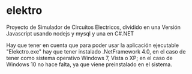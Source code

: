 # elektro
Proyecto de Simulador de Circuitos Electricos, dividido en una Versión Javascript usando nodejs y mysql y una en C#.NET

Hay que tener en cuenta que para poder usar la aplicación ejecutable "Elekctro.exe" hay que tener instalado .NetFramework 4.0, en el caso de tener como sistema operativo Windows 7, Vista o XP; en el caso de Windows 10 no hace falta, ya que viene preinstalado en el sistema.